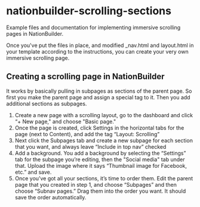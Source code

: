 # nationbuilder-scrolling-sections

Example files and documentation for implementing immersive scrolling pages in NationBuilder.

Once you've put the files in place, and modified _nav.html and layout.html in your template according to the instructions, you can create your very own immersive scrolling page.

## Creating a scrolling page in NationBuilder

It works by basically pulling in subpages as sections of the parent page. So first you make the parent page and assign a special tag to it. Then you add additional sections as subpages.

1. Create a new page with a scrolling layout, go to the dashboard and click “+ New page," and choose "Basic page."
2. Once the page is created, click Settings in the horizontal tabs for the page (next to Content), and add the tag “Layout: Scrolling”
3. Next click the Subpages tab and create a new subpage for each section that you want, and always leave “Include in top nav” checked
4. Add a background. You add a background by selecting the “Settings” tab for the subpage you’re editing, then the "Social media" tab under that. Upload the image where it says “Thumbnail image for Facebook, etc.” and save.
5. Once you’ve got all your sections, it’s time to order them. Edit the parent page that you created in step 1, and choose “Subpages” and then choose “Subnav pages.” Drag them into the order you want. It should save the order automatically.
